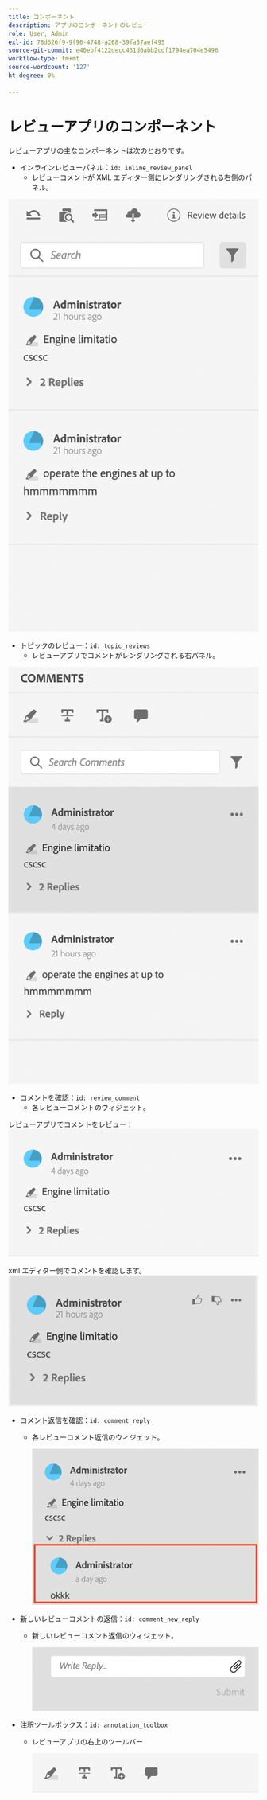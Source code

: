 ```yaml
---
title: コンポーネント
description: アプリのコンポーネントのレビュー
role: User, Admin
exl-id: 78d626f9-9f96-4748-a268-39fa57aef495
source-git-commit: e40ebf4122decc431d0abb2cdf1794ea704e5496
workflow-type: tm+mt
source-wordcount: '127'
ht-degree: 0%

---
```


# レビューアプリのコンポーネント

レビューアプリの主なコンポーネントは次のとおりです。

- インラインレビューパネル：`id: inline_review_panel`
   - レビューコメントが XML エディター側にレンダリングされる右側のパネル。

![&#x200B; インラインレビューパネルのスクリーンショット &#x200B;](./imgs/inline_review.png)

- トピックのレビュー：`id: topic_reviews`
   - レビューアプリでコメントがレンダリングされる右パネル。

![&#x200B; トピックのレビューパネルのスクリーンショット &#x200B;](./imgs/topic_reviews.png)

- コメントを確認：`id: review_comment`
   - 各レビューコメントのウィジェット。

レビューアプリでコメントをレビュー：
![&#x200B; レビューのコメントのスクリーンショット &#x200B;](./imgs/review_comment.png)

xml エディター側でコメントを確認します。
![&#x200B; レビューのコメントのスクリーンショット &#x200B;](./imgs/review_comment_xmleditor.png)

- コメント返信を確認：`id: comment_reply`
   - 各レビューコメント返信のウィジェット。

     ![&#x200B; レビューのコメントの返信のスクリーンショット &#x200B;](./imgs/reply.png)

- 新しいレビューコメントの返信：`id: comment_new_reply`
   - 新しいレビューコメント返信のウィジェット。

     ![&#x200B; 新規レビューコメント返信のスクリーンショット &#x200B;](./imgs/new_reply.png)

- 注釈ツールボックス：`id: annotation_toolbox`
   - レビューアプリの右上のツールバー

     ![&#x200B; 注釈ツールボックスのスクリーンショット &#x200B;](./imgs/annotation_toolbox.png)
